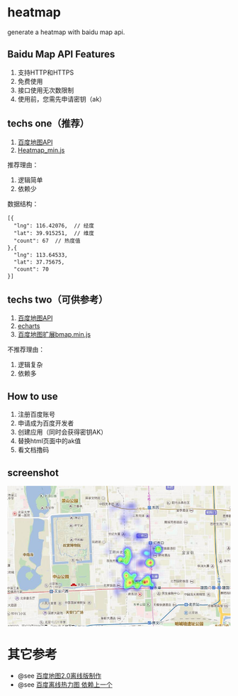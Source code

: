 # heatmap
generate a heatmap with baidu map api.

## Baidu Map API Features

1. 支持HTTP和HTTPS
2. 免费使用
3. 接口使用无次数限制
4. 使用前，您需先申请密钥（ak）

## techs one（推荐）

1. [百度地图API](http://lbsyun.baidu.com/index.php?title=jspopular)
2. [Heatmap_min.js](http://lbsyun.baidu.com/index.php?title=open/library)

推荐理由：
1. 逻辑简单
2. 依赖少

数据结构：

```javascripte
[{
  "lng": 116.42076,  // 经度
  "lat": 39.915251,  // 维度
  "count": 67  // 热度值
},{
  "lng": 113.64533,
  "lat": 37.75675,
  "count": 70
}]
```

## techs two（可供参考）

1. [百度地图API](http://lbsyun.baidu.com/index.php?title=jspopular)
2. [echarts](http://echarts.baidu.com/)
2. [百度地图扩展bmap.min.js](https://github.com/apache/incubator-echarts/tree/master/extension/bmap)

不推荐理由：
1. 逻辑复杂
2. 依赖多

## How to use

1. 注册百度账号
2. 申请成为百度开发者
3. 创建应用（同时会获得密钥AK）
4. 替换html页面中的ak值
5. 看文档撸码

## screenshot
![image](https://github.com/jasonBai007/heatmap/raw/master/screenshot.jpg)

# 其它参考
* @see [百度地图2.0离线版制作](https://www.oschina.net/code/snippet_84328_53024) 
* @see [百度离线热力图 依赖上一个](https://my.oschina.net/u/3227847/blog/828908) 
